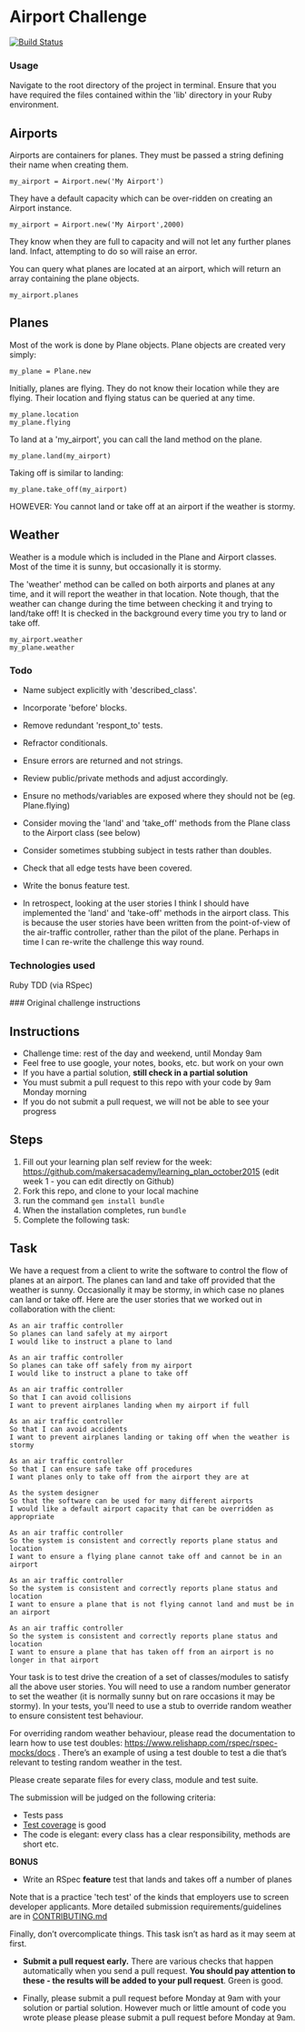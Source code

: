 Airport Challenge
=================

[![Build Status](https://travis-ci.org/forty9er/airport_challenge.svg?branch=master)](https://travis-ci.org/forty9er/airport_challenge)


### Usage

Navigate to the root directory of the project in terminal. 
Ensure that you have required the files contained within the 'lib' directory in your Ruby environment.

Airports
--------

Airports are containers for planes. 
They must be passed a string defining their name when creating them. 

```
my_airport = Airport.new('My Airport')
```

They have a default capacity which can be over-ridden on creating an Airport instance. 

```
my_airport = Airport.new('My Airport',2000)
```

They know when they are full to capacity and will not let any further planes land. Infact, attempting to do so will raise an error.

You can query what planes are located at an airport, which will return an array containing the plane objects.

```
my_airport.planes
```


Planes
------

Most of the work is done by Plane objects. 
Plane objects are created very simply:

```
my_plane = Plane.new
```

Initially, planes are flying. They do not know their location while they are flying.
Their location and flying status can be queried at any time.

```
my_plane.location
my_plane.flying
```

To land at a 'my_airport', you can call the land method on the plane.

```
my_plane.land(my_airport)
```

Taking off is similar to landing:

```
my_plane.take_off(my_airport)
```

HOWEVER: You cannot land or take off at an airport if the weather is stormy. 

Weather
------

Weather is a module which is included in the Plane and Airport classes.
Most of the time it is sunny, but occasionally it is stormy.

The 'weather' method can be called on both airports and planes at any time, and it will report the weather in that location. Note though, that the weather can change during the time between checking it and trying to land/take off! It is checked in the background every time you try to land or take off.

```
my_airport.weather
my_plane.weather
```


### Todo

* Name subject explicitly with 'described_class'.
* Incorporate 'before' blocks.
* Remove redundant 'respont_to' tests.
* Refractor conditionals.
* Ensure errors are returned and not strings.
* Review public/private methods and adjust accordingly.
* Ensure no methods/variables are exposed where they should not be (eg. Plane.flying)
* Consider moving the 'land' and 'take_off' methods from the Plane class to the Airport class (see below)
* Consider sometimes stubbing subject in tests rather than doubles.
* Check that all edge tests have been covered.
* Write the bonus feature test.

* In retrospect, looking at the user stories I think I should have implemented the 'land' and 'take-off' methods in the airport class. This is because the user stories have been written from the point-of-view of the air-traffic controller, rather than the pilot of the plane. Perhaps in time I can re-write the challenge this way round.


### Technologies used

Ruby
TDD (via RSpec)


### Original challenge instructions

Instructions
---------

* Challenge time: rest of the day and weekend, until Monday 9am
* Feel free to use google, your notes, books, etc. but work on your own
* If you have a partial solution, **still check in a partial solution**
* You must submit a pull request to this repo with your code by 9am Monday morning
* If you do not submit a pull request, we will not be able to see your progress

Steps
-------

1. Fill out your learning plan self review for the week: https://github.com/makersacademy/learning_plan_october2015 (edit week 1 - you can edit directly on Github)
2. Fork this repo, and clone to your local machine
3. run the command `gem install bundle`
4. When the installation completes, run `bundle`
3. Complete the following task:

Task
-----

We have a request from a client to write the software to control the flow of planes at an airport. The planes can land and take off provided that the weather is sunny. Occasionally it may be stormy, in which case no planes can land or take off.  Here are the user stories that we worked out in collaboration with the client:

```
As an air traffic controller
So planes can land safely at my airport
I would like to instruct a plane to land

As an air traffic controller
So planes can take off safely from my airport
I would like to instruct a plane to take off

As an air traffic controller
So that I can avoid collisions
I want to prevent airplanes landing when my airport if full

As an air traffic controller
So that I can avoid accidents
I want to prevent airplanes landing or taking off when the weather is stormy

As an air traffic controller
So that I can ensure safe take off procedures
I want planes only to take off from the airport they are at

As the system designer
So that the software can be used for many different airports
I would like a default airport capacity that can be overridden as appropriate

As an air traffic controller
So the system is consistent and correctly reports plane status and location
I want to ensure a flying plane cannot take off and cannot be in an airport

As an air traffic controller
So the system is consistent and correctly reports plane status and location
I want to ensure a plane that is not flying cannot land and must be in an airport

As an air traffic controller
So the system is consistent and correctly reports plane status and location
I want to ensure a plane that has taken off from an airport is no longer in that airport
```

Your task is to test drive the creation of a set of classes/modules to satisfy all the above user stories. You will need to use a random number generator to set the weather (it is normally sunny but on rare occasions it may be stormy). In your tests, you'll need to use a stub to override random weather to ensure consistent test behaviour.

For overriding random weather behaviour, please read the documentation to learn how to use test doubles: https://www.relishapp.com/rspec/rspec-mocks/docs . There’s an example of using a test double to test a die that’s relevant to testing random weather in the test.

Please create separate files for every class, module and test suite.

The submission will be judged on the following criteria:

* Tests pass
* [Test coverage](https://github.com/makersacademy/course/blob/master/pills/test_coverage.md) is good
* The code is elegant: every class has a clear responsibility, methods are short etc.

**BONUS**

* Write an RSpec **feature** test that lands and takes off a number of planes

Note that is a practice 'tech test' of the kinds that employers use to screen developer applicants.  More detailed submission requirements/guidelines are in [CONTRIBUTING.md](CONTRIBUTING.md)

Finally, don’t overcomplicate things. This task isn’t as hard as it may seem at first.

* **Submit a pull request early.**  There are various checks that happen automatically when you send a pull request.  **You should pay attention to these - the results will be added to your pull request**.  Green is good.

* Finally, please submit a pull request before Monday at 9am with your solution or partial solution.  However much or little amount of code you wrote please please please submit a pull request before Monday at 9am.
